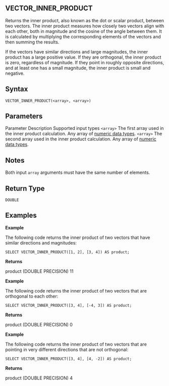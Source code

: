 ## [](#vector_inner_product)VECTOR\_INNER\_PRODUCT

Returns the inner product, also known as the dot or scalar product, between two vectors. The inner product measures how closely two vectors align with each other, both in magnitude and the cosine of the angle between them. It is calculated by multiplying the corresponding elements of the vectors and then summing the results.

If the vectors have similar directions and large magnitudes, the inner product has a large positive value. If they are orthogonal, the inner product is zero, regardless of magnitude. If they point in roughly opposite directions, and at least one has a small magnitude, the inner product is small and negative.

## [](#syntax)Syntax

```
VECTOR_INNER_PRODUCT(<array>, <array>)
```

## [](#parameters)Parameters

Parameter Description Supported input types `<array>` The first array used in the inner product calculation. Any array of [numeric data types](/sql_reference/data-types.html#numeric). `<array>` The second array used in the inner product calculation. Any array of [numeric data types](/sql_reference/data-types.html#numeric).

## [](#notes)Notes

Both input `array` arguments must have the same number of elements.

## [](#return-type)Return Type

`DOUBLE`

## [](#examples)Examples

**Example**

The following code returns the inner product of two vectors that have similar directions and magnitudes:

```
SELECT VECTOR_INNER_PRODUCT([1, 2], [3, 4]) AS product;
```

**Returns**

product (DOUBLE PRECISION) 11

**Example**

The following code returns the inner product of two vectors that are orthogonal to each other:

```
SELECT VECTOR_INNER_PRODUCT([3, 4], [-4, 3]) AS product;
```

**Returns**

product (DOUBLE PRECISION) 0

**Example**

The following code returns the inner product of two vectors that are pointing in very different directions that are not orthogonal:

```
SELECT VECTOR_INNER_PRODUCT([3, 4], [4, -2]) AS product;
```

**Returns**

product (DOUBLE PRECISION) 4